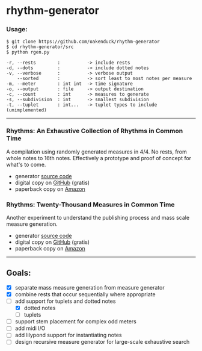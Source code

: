 # rhythm-generator

### Usage:
```
$ git clone https://github.com/oakenduck/rhythm-generator
$ cd rhythm-generator/src
$ python rgen.py
```
```
-r, --rests        :          -> include rests
-d, --dots         :          -> include dotted notes
-v, --verbose      :          -> verbose output
    --sorted       :          -> sort least to most notes per measure
-m, --meter        : int int  -> time signature
-o, --output       : file     -> output destination
-c, --count        : int      -> measures to generate
-s, --subdivision  : int      -> smallest subdivision
-t, --tuplet       : int...   -> tuplet types to include (unimplemented)
```

---

### Rhythms: An Exhaustive Collection of Rhythms in Common Time
A compilation using randomly generated measures in 4/4. No rests, from whole notes to 16th notes. Effectively a prototype and proof of concept for what's to come.
- generator [source code](/src/gen_v1.py)
- digital copy on [GitHub](/books/rhythms-an-exhaustive-collection-of-rhythms-in-common-time.pdf) (gratis)
- paperback copy on [Amazon](https://www.amazon.com/dp/B0CVLH36QZ)

### Rhythms: Twenty-Thousand Measures in Common Time
Another experiment to understand the publishing process and mass scale measure generation.
- generator [source code](/src/gen_v1.py)
- digital copy on [GitHub](/books/rhythms-twenty-thousand-measures-in-common-time.pdf) (gratis)
- paperback copy on [Amazon](https://www.amazon.com/dp/B0CXM4H7YG)
---

## Goals:
- [x] separate mass measure generation from measure generator
- [x] combine rests that occur sequentially where appropriate
- [ ] add support for tuplets and dotted notes
  - [x] dotted notes
  - [ ] tuplets
- [ ] support stem placement for complex odd meters
- [ ] add midi I/O
- [ ] add lilypond support for instantiating notes
- [ ] design recursive measure generator for large-scale exhaustive search
